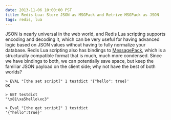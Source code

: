```yaml
---
date: 2013-11-06 10:00:00 PST
title: Redis Lua: Store JSON as MSGPack and Retrive MSGPack as JSON
tags: redis, lua
---
```


JSON is nearly universal in the web world, and Redis Lua scripting supports encoding and decoding it, which can be very useful for having advanced logic based on JSON values without having to fully normalize your database.
Redis Lua scripting also has bindings to [MessagePack](http://msgpack.org/), which is a structurally compatible format that is much, much more condensed.
Since we have bindings to both, we can potentially save space, but keep the familiar JSON payload on the client side; why not have the best of both worlds?

<script src="https://gist.github.com/fritzy/7340641.js"></script>

    > EVAL "[the set script]" 1 testdict '{"hello": true}'
    OK

    > GET testdict
    "\x81\xa5hello\xc3"

    > Eval "[the get script]" 1 testdict
    '{"hello":true}'
